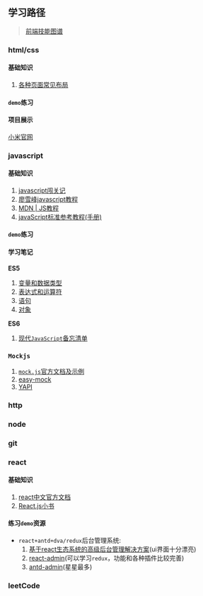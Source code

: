 ## 学习路径
> [前端技能图谱](https://leohxj.gitbooks.io/front-end-database/content/)
### html/css
#### 基础知识
1. [各种页面常见布局](https://sweet-kk.github.io/css-layout/#/)
#### `demo`练习
#### 项目展示
[小米官网](https://wangkaiwd.github.io/html-css-layout/xiaomi/index.html)

### javascript
#### 基础知识
1. [javascript闯关记](https://github.com/stone0090/javascript-lessons)
2. [廖雪峰javascript教程](https://www.liaoxuefeng.com/wiki/001434446689867b27157e896e74d51a89c25cc8b43bdb3000)
3. [MDN | JS教程](https://developer.mozilla.org/zh-CN/docs/Web/JavaScript/A_re-introduction_to_JavaScript)
4. [javaScript标准参考教程(手册)](http://javascript.ruanyifeng.com/)

#### `demo`练习

#### 学习笔记
**ES5**
1. [变量和数据类型](https://github.com/wangkaiwd/webLearn/blob/master/javaScript/javaScript%E9%97%AF%E5%85%B3%E8%AE%B0/03.%20%E5%8F%98%E9%87%8F%E5%92%8C%E6%95%B0%E6%8D%AE%E7%B1%BB%E5%9E%8B/README.md)
2. [表达式和运算符](https://github.com/wangkaiwd/webLearn/blob/master/javaScript/javaScript%E9%97%AF%E5%85%B3%E8%AE%B0/04.%20%E8%A1%A8%E8%BE%BE%E5%BC%8F%E5%92%8C%E8%BF%90%E7%AE%97%E7%AC%A6/README.md)
3. [语句](https://github.com/wangkaiwd/webLearn/blob/master/javaScript/javaScript%E9%97%AF%E5%85%B3%E8%AE%B0/05.%20%E8%AF%AD%E5%8F%A5/README.md)
4. [对象](https://github.com/wangkaiwd/webLearn/blob/master/javaScript/javaScript%E9%97%AF%E5%85%B3%E8%AE%B0/06.%20%E5%AF%B9%E8%B1%A1/README.md)

**ES6**
1. [现代`JavaScript`备忘清单](http://translate.breword.com/pages/ef2ac50436e84d5582d3d04971488c22)
### `Mockjs`
1. [`mock.js`官方文档及示例](http://mockjs.com/)
2. [easy-mock](https://easy-mock.com/)
3. [YAPI](http://yapi.demo.qunar.com/)
### http
### node
### git
### react
#### 基础知识
1. [react中文官方文档](https://doc.react-china.org/)
2. [React.js小书](http://huziketang.mangojuice.top/books/react/)
#### 练习`demo`资源
* `react+antd+dva/redux`后台管理系统:
  1. [基于react生态系统的高级后台管理解决方案](https://github.com/LANIF-UI/dva-boot-admin)(ui界面十分漂亮)
  2. [react-admin](https://github.com/yezihaohao/react-admin)(可以学习`redux`，功能和各种插件比较完善)
  3. [antd-admin](https://github.com/zuiidea/antd-admin)(星星最多)
### leetCode
